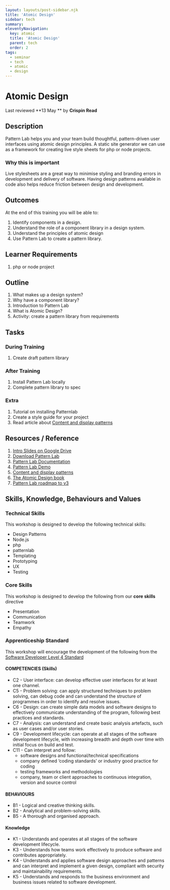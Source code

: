 ```yaml
---
layout: layouts/post-sidebar.njk
title: 'Atomic Design'
sidebar: tech
summary: 
eleventyNavigation:
  key: atomic
  title: 'Atomic Design'
  parent: tech
  order: 2
tags:
  - seminar
  - tech
  - atomic
  - design
---
```

# Atomic Design
Last reviewed **13 May ** by **Crispin Read**

## Description
Pattern Lab helps you and your team build thoughtful, pattern-driven user interfaces using atomic design principles. A static site generator we can use as a framework for creating live style sheets for php or node projects.
### Why this is important
Live stylesheets are a great way to minimise styling and branding errors in development and delivery of software. Having design patterns available in code also helps reduce friction between design and development.

## Outcomes

At the end of this training you will be able to:
1. Identify components in a design.
1. Understand the role of a component library in a design system.
1. Understand the principles of atomic design
1. Use Pattern Lab to create a pattern library.

## Learner Requirements

1. php or node project

## Outline

1. What makes up a design system?
1. Why have a component library?
1. Introduction to Pattern Lab
1. What is Atomic Design?
1. Activity: create a pattern library from requirements

## Tasks

### During Training
1. Create draft pattern library

### After Training
1. Install Pattern Lab locally
1. Complete pattern library to spec

### Extra

1. Tutorial on installing Patternlab
1. Create a style guide for your project
1. Read article about [Content and display patterns](http://bradfrost.com/blog/link/content-and-display-patterns/)

## Resources / Reference

1. [Intro Slides on Google Drive](https://docs.google.com/presentation/d/1KoJ2tg-W00fvmzL8R3pLE3eYuDYDnM8PeXiz1UVeEqs/edit?usp=sharing)
1. [Download Pattern Lab](http://patternlab.io/download.html)
1. [Pattern Lab Documentation](http://patternlab.io/docs/index.html)
1. [Pattern Lab Demo](http://demo.patternlab.io/)
1. [Content and display patterns](http://bradfrost.com/blog/link/content-and-display-patterns/)
1. [The Atomic Design book](http://atomicdesign.bradfrost.com/ )
1. [Pattern Lab roadmap to v3](https://github.com/pattern-lab/patternlab-node/issues/983)


## Skills, Knowledge, Behaviours and Values

### Technical Skills

This workshop is designed to develop the following technical skills:

* Design Patterns
* Node.js
* php
* patternlab
* Templating 
* Prototyping
* UX
* Testing

### Core Skills

This workshop is designed to develop the following from our **core skills** directive

* Presentation
* Communication
* Teamwork
* Empathy

### Apprenticeship Standard

This workshop will encourage the development of the following from the [Software Developer Level 4 Standard](https://www.instituteforapprenticeships.org/apprenticeship-standards/software-developer/)

#### COMPETENCIES (Skills)
 * C2 - User interface: can develop effective user interfaces for at least one channel.
 * C5 - Problem solving: can apply structured techniques to problem solving, can debug code and can understand the structure of programmes in order to identify and resolve issues.
 * C6 - Design: can create simple data models and software designs to effectively communicate understanding of the program, following best practices and standards.
 * C7 - Analysis: can understand and create basic analysis artefacts, such as user cases and/or user stories.
 * C9 - Development lifecycle: can operate at all stages of the software development lifecycle, with increasing breadth and depth over time with initial focus on build and test.
 * C11 - Can interpret and follow:
    * software designs and functional/technical specifications 
    * company defined ‘coding standards’ or industry good practice for coding 
    * testing frameworks and methodologies 
    * company, team or client approaches to continuous integration, version and source control 



#### BEHAVIOURS 
 * B1  - Logical and creative thinking skills.
 * B2  - Analytical and problem-solving skills.
 * B5  - A thorough and organised approach.


#### Knowledge
 * K1 - Understands and operates at all stages of the software development lifecycle.
 * K3 - Understands how teams work effectively to produce software and contributes appropriately.
 * K4 - Understands and applies software design approaches and patterns and can interpret and implement a given design, compliant with security and maintainability requirements.
 * K5 - Understands and responds to the business environment and business issues related to software development.



